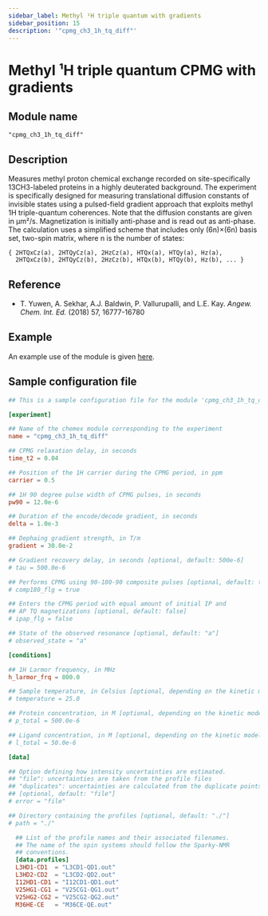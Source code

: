 ```yaml
---
sidebar_label: Methyl ¹H triple quantum with gradients
sidebar_position: 15
description: '"cpmg_ch3_1h_tq_diff"'
---
```


# Methyl ¹H triple quantum CPMG with gradients

## Module name

`"cpmg_ch3_1h_tq_diff"`

## Description

Measures methyl proton chemical exchange recorded on site-specifically
13CH3-labeled proteins in a highly deuterated background. The experiment is
specifically designed for measuring translational diffusion constants of
invisible states using a pulsed-field gradient approach that exploits methyl 1H
triple-quantum coherences. Note that the diffusion constants are given in μm²/s.
Magnetization is initially anti-phase and is read out as anti-phase. The
calculation uses a simplified scheme that includes only (6n)×(6n) basis set,
two-spin matrix, where n is the number of states:

    { 2HTQxCz(a), 2HTQyCz(a), 2HzCz(a), HTQx(a), HTQy(a), Hz(a),
      2HTQxCz(b), 2HTQyCz(b), 2HzCz(b), HTQx(b), HTQy(b), Hz(b), ... }

## Reference

- T. Yuwen, A. Sekhar, A.J. Baldwin, P. Vallurupalli, and L.E. Kay. _Angew.
  Chem. Int. Ed._ (2018) 57, 16777-16780

## Example

An example use of the module is given
[here](https://github.com/gbouvignies/chemex/tree/master/examples/Experiments/CPMG_CH3_1H_TQ_DIFF/).

## Sample configuration file

```toml title="experiment.toml"
## This is a sample configuration file for the module 'cpmg_ch3_1h_tq_diff'

[experiment]

## Name of the chemex module corresponding to the experiment
name = "cpmg_ch3_1h_tq_diff"

## CPMG relaxation delay, in seconds
time_t2 = 0.04

## Position of the 1H carrier during the CPMG period, in ppm
carrier = 0.5

## 1H 90 degree pulse width of CPMG pulses, in seconds
pw90 = 12.0e-6

## Duration of the encode/decode gradient, in seconds
delta = 1.0e-3

## Dephaing gradient strength, in T/m
gradient = 30.0e-2

## Gradient recovery delay, in seconds [optional, default: 500e-6]
# tau = 500.0e-6

## Performs CPMG using 90-180-90 composite pulses [optional, default: true]
# comp180_flg = true

## Enters the CPMG period with equal amount of initial IP and
## AP TQ magnetizations [optional, default: false]
# ipap_flg = false

## State of the observed resonance [optional, default: "a"]
# observed_state = "a"

[conditions]

## 1H Larmor frequency, in MHz
h_larmor_frq = 800.0

## Sample temperature, in Celsius [optional, depending on the kinetic model]
# temperature = 25.0

## Protein concentration, in M [optional, depending on the kinetic model]
# p_total = 500.0e-6

## Ligand concentration, in M [optional, depending on the kinetic model]
# l_total = 50.0e-6

[data]

## Option defining how intensity uncertainties are estimated.
## "file": uncertainties are taken from the profile files
## "duplicates": uncertainties are calculated from the duplicate points
## [optional, default: "file"]
# error = "file"

## Directory containing the profiles [optional, default: "./"]
# path = "./"

  ## List of the profile names and their associated filenames.
  ## The name of the spin systems should follow the Sparky-NMR
  ## conventions.
  [data.profiles]
  L3HD1-CD1  = "L3CD1-QD1.out"
  L3HD2-CD2  = "L3CD2-QD2.out"
  I12HD1-CD1 = "I12CD1-QD1.out"
  V25HG1-CG1 = "V25CG1-QG1.out"
  V25HG2-CG2 = "V25CG2-QG2.out"
  M36HE-CE   = "M36CE-QE.out"
```
